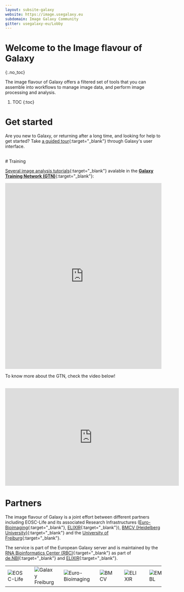 ```yaml
---
layout: subsite-galaxy
website: https://image.usegalaxy.eu
subdomain: Image Galaxy Community
gitter: usegalaxy-eu/Lobby
---
```


# Welcome to the Image flavour of Galaxy
{:.no_toc}

The image flavour of Galaxy offers a filtered set of tools that you can assemble into workflows to manage image data, and perform image processing and analysis.


1. TOC
{:toc}

# Get started

Are you new to Galaxy, or returning after a long time, and looking for help to get started? Take [a guided tour](https://imaging.usegalaxy.eu/tours/core.galaxy_ui){:target="_blank"} through Galaxy's user interface.

<br>
# Training

[Several image analysis tutorials](https://training.galaxyproject.org/training-material/topics/imaging/){:target="_blank"} avalable in the [__Galaxy Training Network (GTN)__](https://training.galaxyproject.org){:target="_blank"}:

<iframe src="https://training.galaxyproject.org/training-material/tags/imaging/embed.html" height="600px" width="100%" class="gtn-embed" frameborder="0"></iframe> 

To know more about the GTN, check the video below!

<br>

<iframe width="560" height="315"
src="https://www.youtube.com/embed/lDqWxzWNk1k"
title="YouTube video player"
frameborder="0"
allow="accelerometer; autoplay; clipboard-write; encrypted-media; gyroscope; picture-in-picture"
allowfullscreen>
</iframe>

<br>

# Partners

The image flavour of Galaxy is a joint effort between different partners including EOSC-Life and its associated Research Infrastructures ([Euro-Bioimaging](https://www.eurobioimaging.eu/){:target="_blank"}, [ELIXIR](https://elixir-europe.org/){:target="_blank"}), [BMCV (Heidelberg University)](http://www.bioquant.uni-heidelberg.de/research/groups/biomedical_computer_vision.html){:target="_blank"} and the [University of Freiburg](https://galaxyproject.eu/freiburg/){:target="_blank"}.

The service is part of the European Galaxy server and is maintained by the [RNA Bioinformatics Center (RBC)](https://www.denbi.de/network/rna-bioinformatics-center-rbc){:target="_blank"} as part of [de.NBI](https://www.denbi.de){:target="_blank"} and [ELIXIR](http://elixir-europe.org){:target="_blank"}.

<table border="0"><tr>
<td width="10%">
<img alt="EOSC-Life" src="/assets/media/EOSC_logo.png" />
</td>
<td with="8%"></td>
<td width="12%">
<img alt="Galaxy Freiburg" src="/assets/media/freiburg-galaxy.svg" />
</td>
<td with="0%"></td>
<td width="30%">
<img alt="Euro-Bioimaging" src="/assets/media/eubi_logo.png" />
</td>
<td with="1%"></td>
<td width="13%">
<img alt="BMCV" src="/assets/media/logo_BMCV.png" />
</td>
<td with="0%"></td>
<td width="10%">
<img alt="ELIXIR" src="/assets/media/elixir_logo.png" />
</td>
<td with="1%"></td>
<td width="13%">
<img alt="EMBL" src="/assets/media/logo_EMBL.png" />
</td>
<td with="3%"></td>
<td width="10%">
<img alt="IDR" src="/assets/media/idr_logo.png" />
</td>
</tr></table>
